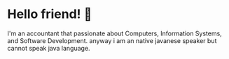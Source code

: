# Hello friend! 👋
I'm an accountant that passionate about Computers, Information Systems, and Software Development. 
anyway i am an native javanese speaker but cannot speak java language.

<!---
afriantez/afriantez is a ✨ special ✨ repository because its `README.md` (this file) appears on your GitHub profile.
You can click the Preview link to take a look at your changes.
--->

